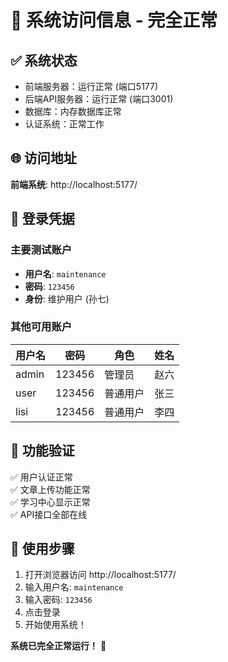 # 🚀 系统访问信息 - 完全正常

## ✅ 系统状态
- 前端服务器：运行正常 (端口5177)
- 后端API服务器：运行正常 (端口3001)
- 数据库：内存数据库正常
- 认证系统：正常工作

## 🌐 访问地址
**前端系统**: http://localhost:5177/

## 🔑 登录凭据

### 主要测试账户
- **用户名**: `maintenance`
- **密码**: `123456`
- **身份**: 维护用户 (孙七)

### 其他可用账户
| 用户名 | 密码 | 角色 | 姓名 |
|--------|------|------|------|
| admin | 123456 | 管理员 | 赵六 |
| user | 123456 | 普通用户 | 张三 |
| lisi | 123456 | 普通用户 | 李四 |

## 🎯 功能验证
✅ 用户认证正常  
✅ 文章上传功能正常  
✅ 学习中心显示正常  
✅ API接口全部在线  

## 📱 使用步骤
1. 打开浏览器访问 http://localhost:5177/
2. 输入用户名: `maintenance`
3. 输入密码: `123456`  
4. 点击登录
5. 开始使用系统！

**系统已完全正常运行！** 🎉
